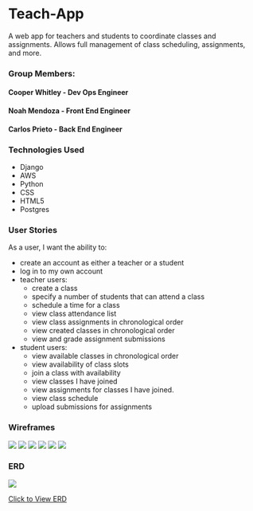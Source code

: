 # Teach-App
A web app for teachers and students to coordinate classes and assignments. Allows full management of class scheduling, assignments, and more.

### Group Members:
#### Cooper Whitley - Dev Ops Engineer
#### Noah Mendoza - Front End Engineer
#### Carlos Prieto - Back End Engineer

### Technologies Used

- Django
- AWS
- Python
- CSS
- HTML5
- Postgres
### User Stories

 As a user, I want the ability to:
- create an account as either a teacher or a student
- log in to my own account
- teacher users:
    -  create a class
    -  specify a number of students that can attend a class
    -  schedule a time for a class
    -  view class attendance list
    -  view class assignments in chronological order
    -  view created classes in chronological order
    - view and grade assignment submissions
- student users:
    - view available classes in chronological order
    - view availability of class slots
    - join a class with availability
    - view classes I have joined
    - view assignments for classes I have joined.
    - view class schedule
    - upload submissions for assignments

### Wireframes

<img src="https://i.imgur.com/cf4BejN.png">
<img src="https://i.imgur.com/ahXGaxL.png">
<img src="https://i.imgur.com/SYM10S2.png">
<img src="https://i.imgur.com/dbprJId.png">
<img src="https://i.imgur.com/LD9MOyj.png">
<img src="https://i.imgur.com/rVtVV7g.png">


### ERD

<img src="https://i.imgur.com/NckoZQN.png">

[Click to View ERD](https://lucid.app/lucidchart/34f6d430-0c60-4a76-a669-4cc63247f230/edit?viewport_loc=-408%2C-22%2C3115%2C1559%2C0_0&invitationId=inv_ef8f920c-e054-445f-82b8-92aae7e51497](https://lucid.app/lucidchart/b84a9281-2f2d-4dfb-8f0e-908efad7ebf1/edit?beaconFlowId=63EC12E46F225F24&invitationId=inv_7321a0de-7552-4dc9-9520-509f517887b5&page=0_0#)https://lucid.app/lucidchart/b84a9281-2f2d-4dfb-8f0e-908efad7ebf1/edit?beaconFlowId=63EC12E46F225F24&invitationId=inv_7321a0de-7552-4dc9-9520-509f517887b5&page=0_0#)

<!--- [Click to Use App](your deployment url here) -->
